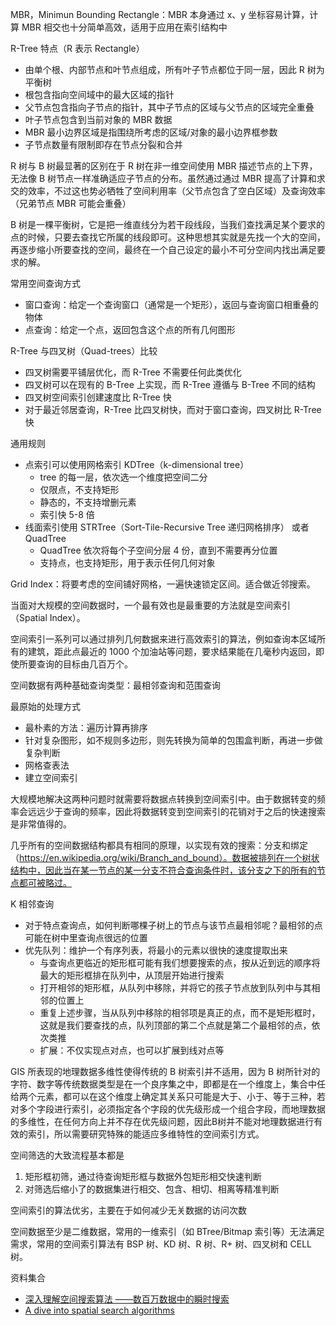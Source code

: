 MBR，Minimun Bounding Rectangle：MBR 本身通过 x、y 坐标容易计算，计算 MBR 相交也十分简单高效，适用于应用在索引结构中

R-Tree 特点（R 表示 Rectangle）
* 由单个根、内部节点和叶节点组成，所有叶子节点都位于同一层，因此 R 树为平衡树
* 根包含指向空间域中的最大区域的指针
* 父节点包含指向子节点的指针，其中子节点的区域与父节点的区域完全重叠
* 叶子节点包含到当前对象的 MBR 数据
* MBR 最小边界区域是指围绕所考虑的区域/对象的最小边界框参数
* 子节点数量有限制即存在节点分裂和合并

R 树与 B 树最显著的区别在于 R 树在非一维空间使用 MBR 描述节点的上下界，无法像 B 树节点一样准确适应子节点的分布。虽然通过通过 MBR 提高了计算和求交的效率，不过这也势必牺牲了空间利用率（父节点包含了空白区域）及查询效率（兄弟节点 MBR 可能会重叠）

B 树是一棵平衡树，它是把一维直线分为若干段线段，当我们查找满足某个要求的点的时候，只要去查找它所属的线段即可。这种思想其实就是先找一个大的空间，再逐步缩小所要查找的空间，最终在一个自己设定的最小不可分空间内找出满足要求的解。

常用空间查询方式
* 窗口查询：给定一个查询窗口（通常是一个矩形），返回与查询窗口相重叠的物体
* 点查询：给定一个点，返回包含这个点的所有几何图形

R-Tree 与四叉树（Quad-trees）比较
* 四叉树需要平铺层优化，而 R-Tree 不需要任何此类优化
* 四叉树可以在现有的 B-Tree 上实现，而 R-Tree 遵循与 B-Tree 不同的结构
* 四叉树空间索引创建速度比 R-Tree 快
* 对于最近邻居查询，R-Tree 比四叉树快，而对于窗口查询，四叉树比 R-Tree 快

通用规则
* 点索引可以使用网格索引 KDTree（k-dimensional tree）
  * tree 的每一层，依次选一个维度把空间二分
  * 仅限点，不支持矩形
  * 静态的，不支持增删元素
  * 索引快 5-8 倍
* 线面索引使用 STRTree（Sort-Tile-Recursive Tree 递归网格排序） 或者 QuadTree
  * QuadTree 依次将每个子空间分层 4 份，直到不需要再分位置
  * 支持点，也支持矩形，用于表示任何几何对象

Grid Index：将要考虑的空间铺好网格，一遍快速锁定区间。适合做近邻搜索。

当面对大规模的空间数据时，一个最有效也是最重要的方法就是空间索引（Spatial Index）。

空间索引一系列可以通过排列几何数据来进行高效索引的算法，例如查询本区域所有的建筑，距此点最近的 1000 个加油站等问题，要求结果能在几毫秒内返回，即使所要查询的目标由几百万个。

空间数据有两种基础查询类型：最相邻查询和范围查询

最原始的处理方式
* 最朴素的方法：遍历计算再排序
* 针对复杂图形，如不规则多边形，则先转换为简单的包围盒判断，再进一步做复杂判断
* 网格查表法
* 建立空间索引

大规模地解决这两种问题时就需要将数据点转换到空间索引中。由于数据转变的频率会远远少于查询的频率，因此将数据转变到空间索引的花销对于之后的快速搜索是非常值得的。

几乎所有的空间数据结构都具有相同的原理，以实现有效的搜索：分支和绑定（https://en.wikipedia.org/wiki/Branch_and_bound）。数据被排列在一个树状结构中，因此当在某一节点的某一分支不符合查询条件时，该分支之下的所有的节点都可被略过。

K 相邻查询
* 对于特点查询点，如何判断哪棵子树上的节点与该节点最相邻呢？最相邻的点可能在树中里查询点很远的位置
* 优先队列：维护一个有序列表，将最小的元素以很快的速度提取出来
  * 与查询点更临近的矩形框可能有我们想要搜索的点，按从近到远的顺序将最大的矩形框排在队列中，从顶层开始进行搜索
  * 打开相邻的矩形框，从队列中移除，并将它的孩子节点放到队列中与其相邻的位置上
  * 重复上述步骤，当从队列中移除的相邻项是真正的点，而不是矩形框时，这就是我们要查找的点，队列顶部的第二个点就是第二个最相邻的点，依次类推
  * 扩展：不仅实现点对点，也可以扩展到线对点等

GIS 所表现的地理数据多维性使得传统的 B 树索引并不适用，因为 B 树所针对的字符、数字等传统数据类型是在一个良序集之中，即都是在一个维度上，集合中任给两个元素，都可以在这个维度上确定其关系只可能是大于、小于、等于三种，若对多个字段进行索引，必须指定各个字段的优先级形成一个组合字段，而地理数据的多维性，在任何方向上并不存在优先级问题，因此B树并不能对地理数据进行有效的索引，所以需要研究特殊的能适应多维特性的空间索引方式。

空间筛选的大致流程基本都是
1. 矩形框初筛，通过待查询矩形框与数据外包矩形相交快速判断
2. 对筛选后缩小了的数据集进行相交、包含、相切、相离等精准判断

空间索引的算法优劣，主要在于如何减少无关数据的访问次数

空间数据至少是二维数据，常用的一维索引（如 BTree/Bitmap 索引等）无法满足需求，常用的空间索引算法有 BSP 树、KD 树、R 树、R+ 树、四叉树和 CELL 树。

资料集合
* [深入理解空间搜索算法 ——数百万数据中的瞬时搜索](https://www.cnblogs.com/arxive/p/8138586.html)
* [A dive into spatial search algorithms](https://blog.mapbox.com/a-dive-into-spatial-search-algorithms-ebd0c5e39d2a)